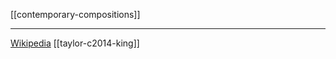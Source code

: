 [[contemporary-compositions]]
***
[Wikipedia](https://en.wikipedia.org/wiki/The_king_and_the_god)
[[taylor-c2014-king]]